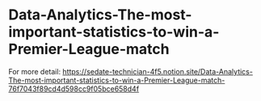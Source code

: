 # Data-Analytics-The-most-important-statistics-to-win-a-Premier-League-match

For more detail: https://sedate-technician-4f5.notion.site/Data-Analytics-The-most-important-statistics-to-win-a-Premier-League-match-76f7043f89cd4d598cc9f05bce658d4f
